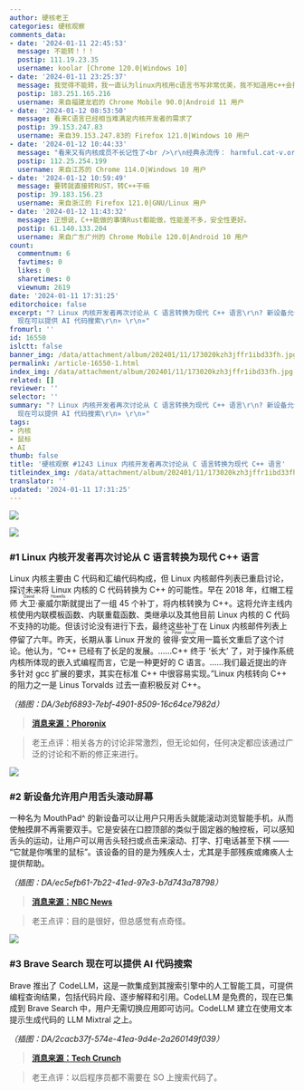 ```yaml
---
author: 硬核老王
categories: 硬核观察
comments_data:
- date: '2024-01-11 22:45:53'
  message: 不能转！！！
  postip: 111.19.23.35
  username: koolar [Chrome 120.0|Windows 10]
- date: '2024-01-11 23:25:37'
  message: 我觉得不能转，我一直认为linux内核用c语言书写非常优美，我不知道用c++会把它弄成什么样，而且面向对象之类的用法并不适合内核的设计。
  postip: 183.251.165.216
  username: 来自福建龙岩的 Chrome Mobile 90.0|Android 11 用户
- date: '2024-01-12 08:53:50'
  message: 看来C语言已经相当难满足内核开发者的需求了
  postip: 39.153.247.83
  username: 来自39.153.247.83的 Firefox 121.0|Windows 10 用户
- date: '2024-01-12 10:44:33'
  message: "看来又有内核成员不长记性了<br />\r\n经典永流传： harmful.cat-v.org/software/c++/linus"
  postip: 112.25.254.199
  username: 来自江苏的 Chrome 114.0|Windows 10 用户
- date: '2024-01-12 10:59:49'
  message: 要转就直接转RUST，转C++干嘛
  postip: 39.183.156.23
  username: 来自浙江的 Firefox 121.0|GNU/Linux 用户
- date: '2024-01-12 11:43:32'
  message: 正想说，C++能做的事情Rust都能做，性能差不多，安全性更好。
  postip: 61.140.133.204
  username: 来自广东广州的 Chrome Mobile 120.0|Android 10 用户
count:
  commentnum: 6
  favtimes: 0
  likes: 0
  sharetimes: 0
  viewnum: 2619
date: '2024-01-11 17:31:25'
editorchoice: false
excerpt: "? Linux 内核开发者再次讨论从 C 语言转换为现代 C++ 语言\r\n? 新设备允许用户用舌头滚动屏幕\r\n? Brave Search
  现在可以提供 AI 代码搜索\r\n» \r\n»"
fromurl: ''
id: 16550
islctt: false
banner_img: /data/attachment/album/202401/11/173020kzh3jffr1ibd33fh.jpg
permalink: /article-16550-1.html
index_img: /data/attachment/album/202401/11/173020kzh3jffr1ibd33fh.jpg
related: []
reviewer: ''
selector: ''
summary: "? Linux 内核开发者再次讨论从 C 语言转换为现代 C++ 语言\r\n? 新设备允许用户用舌头滚动屏幕\r\n? Brave Search
  现在可以提供 AI 代码搜索\r\n» \r\n»"
tags:
- 内核
- 鼠标
- AI
thumb: false
title: '硬核观察 #1243 Linux 内核开发者再次讨论从 C 语言转换为现代 C++ 语言'
titleindex_img: /data/attachment/album/202401/11/173020kzh3jffr1ibd33fh.jpg
translator: ''
updated: '2024-01-11 17:31:25'
---
```


![](/data/attachment/album/202401/11/173020kzh3jffr1ibd33fh.jpg)


![](/data/attachment/album/202401/11/173032z9j95jjm7jms797m.png)


### #1 Linux 内核开发者再次讨论从 C 语言转换为现代 C++ 语言


Linux 内核主要由 C 代码和汇编代码构成，但 Linux 内核邮件列表已重启讨论，探讨未来将 Linux 内核的 C 代码转换为 C++ 的可能性。早在 2018 年，红帽工程师 <ruby> 大卫·豪威尔斯 <rt>  David Howells </rt></ruby> 就提出了一组 45 个补丁，将内核转换为 C++。这将允许主线内核使用内联模板函数、内联重载函数、类继承以及其他目前 Linux 内核的 C 代码不支持的功能。但该讨论没有进行下去，最终这些补丁在 Linux 内核邮件列表上停留了六年。昨天，长期从事 Linux 开发的 <ruby> 彼得·安文 <rt>  H. Peter Anvin </rt></ruby> 用一篇长文重启了这个讨论。他认为，“C++ 已经有了长足的发展。……C++ 终于 ‘长大’ 了，对于操作系统内核所体现的嵌入式编程而言，它是一种更好的 C 语言。……我们最近提出的许多针对 gcc 扩展的要求，其实在标准 C++ 中很容易实现。”Linux 内核转向 C++ 的阻力之一是 Linus Torvalds 过去一直积极反对 C++。


*（插图：DA/3ebf6893-7ebf-4901-8509-16c64ce7982d）*



> 
> **[消息来源：Phoronix](https://www.phoronix.com/news/CPP-Linux-Kernel-2024-Discuss)**
> 
> 
> 



> 
> 老王点评：相关各方的讨论非常激烈，但无论如何，任何决定都应该通过广泛的讨论和不断的修正来进行。
> 
> 
> 


![](/data/attachment/album/202401/11/173049p8lycy8rxczf8tm9.png)


### #2 新设备允许用户用舌头滚动屏幕


一种名为 MouthPad^ 的新设备可以让用户只用舌头就能滚动浏览智能手机，从而使触摸屏不再需要双手。它是安装在口腔顶部的类似于固定器的触控板，可以感知舌头的运动，让用户可以用舌头轻扫或点击来滚动、打字、打电话甚至下棋 —— “它就是你嘴里的鼠标”。该设备的目的是为残疾人士，尤其是手部残疾或瘫痪人士提供帮助。


*（插图：DA/ec5efb61-7b22-41ed-97e3-b7d743a78798）*



> 
> **[消息来源：NBC News](https://www.nbcnews.com/tech/tech-news/tongue-controlled-touchscreens-hit-market-year-rcna133270)**
> 
> 
> 



> 
> 老王点评：目的是很好，但总感觉有点奇怪。
> 
> 
> 


![](/data/attachment/album/202401/11/173107s6fz4qwesfkyx6wo.png)


### #3 Brave Search 现在可以提供 AI 代码搜索


Brave 推出了 CodeLLM，这是一款集成到其搜索引擎中的人工智能工具，可提供编程查询结果，包括代码片段、逐步解释和引用。CodeLLM 是免费的，现在已集成到 Brave Search 中，用户无需切换应用即可访问。CodeLLM 建立在使用文本提示生成代码的 LLM Mixtral 之上。


*（插图：DA/2cacb37f-574e-41ea-9d4e-2a260149f039）*



> 
> **[消息来源：Tech Crunch](https://techcrunch.com/2024/01/10/brave-search-can-now-deliver-results-for-programming-queries/)**
> 
> 
> 



> 
> 老王点评：以后程序员都不需要在 SO 上搜索代码了。
> 
> 
>